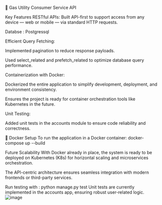 🔧 Gas Utility Consumer Service API

Key Features
RESTful APIs: Built API-first to support access from any device — web or mobile — via standard HTTP requests.

Databse : Postgressql 

Efficient Query Fetching:

Implemented pagination to reduce response payloads.

Used select_related and prefetch_related to optimize database query performance.

Containerization with Docker:

Dockerized the entire application to simplify development, deployment, and environment consistency.

Ensures the project is ready for container orchestration tools like Kubernetes in the future.

Unit Testing:

Added unit tests in the accounts module to ensure code reliability and correctness.


🐳 Docker Setup
To run the application in a Docker container:
docker-compose up --build

Future Scalability
With Docker already in place, the system is ready to be deployed on Kubernetes (K8s) for horizontal scaling and microservices orchestration.

The API-centric architecture ensures seamless integration with modern frontends or third-party services.

Run testing with : 
python manage.py test
Unit tests are currently implemented in the accounts app, ensuring robust user-related logic.
![image](https://github.com/user-attachments/assets/3afad9aa-f481-4d98-be02-bec33013ab5d)

